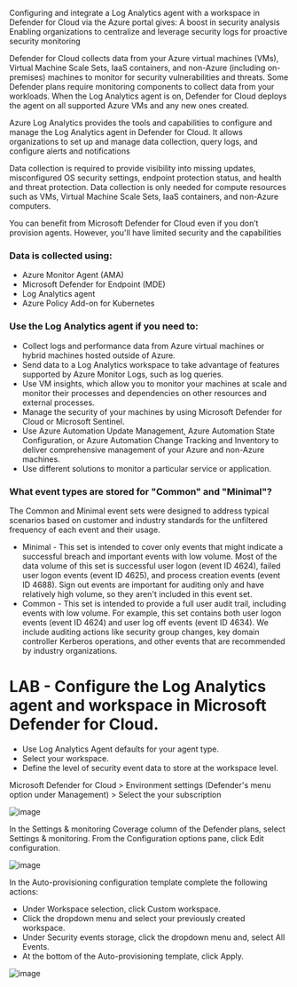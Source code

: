 

Configuring and integrate a Log Analytics agent with a workspace in Defender for Cloud via the Azure portal gives:
A boost in security analysis
Enabling organizations to centralize and leverage security logs for proactive security monitoring

Defender for Cloud collects data from your Azure virtual machines (VMs), Virtual Machine Scale Sets, IaaS containers, and non-Azure (including on-premises) machines to monitor for security vulnerabilities and threats.
Some Defender plans require monitoring components to collect data from your workloads.
When the Log Analytics agent is on, Defender for Cloud deploys the agent on all supported Azure VMs and any new ones created.

Azure Log Analytics provides the tools and capabilities to configure and manage the Log Analytics agent in Defender for Cloud. It allows organizations to set up and manage data collection, query logs, and configure alerts and notifications

Data collection is required to provide visibility into missing updates, misconfigured OS security settings, endpoint protection status, and health and threat protection. 
Data collection is only needed for compute resources such as VMs, Virtual Machine Scale Sets, IaaS containers, and non-Azure computers.

You can benefit from Microsoft Defender for Cloud even if you don’t provision agents. However, you'll have limited security and the capabilities

### Data is collected using:
- Azure Monitor Agent (AMA)
- Microsoft Defender for Endpoint (MDE)
- Log Analytics agent
- Azure Policy Add-on for Kubernetes


### Use the Log Analytics agent if you need to:
- Collect logs and performance data from Azure virtual machines or hybrid machines hosted outside of Azure.
- Send data to a Log Analytics workspace to take advantage of features supported by Azure Monitor Logs, such as log queries.
- Use VM insights, which allow you to monitor your machines at scale and monitor their processes and dependencies on other resources and external processes.
- Manage the security of your machines by using Microsoft Defender for Cloud or Microsoft Sentinel.
- Use Azure Automation Update Management, Azure Automation State Configuration, or Azure Automation Change Tracking and Inventory to deliver comprehensive management of your Azure and non-Azure machines.
- Use different solutions to monitor a particular service or application.

### What event types are stored for "Common" and "Minimal"?
The Common and Minimal event sets were designed to address typical scenarios based on customer and industry standards for the unfiltered frequency of each event and their usage.

- Minimal - This set is intended to cover only events that might indicate a successful breach and important events with low volume. Most of the data volume of this set is successful user logon (event ID 4624), failed user logon events (event ID 4625), and process creation events (event ID 4688). Sign out events are important for auditing only and have relatively high volume, so they aren't included in this event set.
- Common - This set is intended to provide a full user audit trail, including events with low volume. For example, this set contains both user logon events (event ID 4624) and user log off events (event ID 4634). We include auditing actions like security group changes, key domain controller Kerberos operations, and other events that are recommended by industry organizations.


# LAB  -  Configure the Log Analytics agent and workspace in Microsoft Defender for Cloud.

- Use Log Analytics Agent defaults for your agent type.
- Select your workspace.
- Define the level of security event data to store at the workspace level.


Microsoft Defender for Cloud > Environment settings (Defender's menu option under Management) > Select the your subscription

![image](https://github.com/M4gOo/PROJECTS/assets/57456345/f124f80a-dfcc-401e-a392-90a99a46fb71)

In the Settings & monitoring Coverage column of the Defender plans, select Settings & monitoring. From the Configuration options pane, click Edit configuration.

![image](https://github.com/M4gOo/PROJECTS/assets/57456345/3e8c4f4d-adbe-45ee-84af-fc1ca5623a95)

In the Auto-provisioning configuration template complete the following actions:
 - Under Workspace selection, click Custom workspace.
 - Click the dropdown menu and select your previously created workspace.
 - Under Security events storage, click the dropdown menu and, select All Events.
 - At the bottom of the Auto-provisioning template, click Apply.

![image](https://github.com/M4gOo/PROJECTS/assets/57456345/32a29248-144a-43be-a44c-3eb1f973bfb8)



























